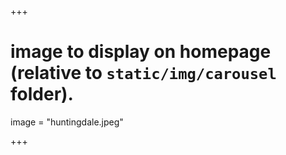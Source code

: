 +++

# image to display on homepage (relative to `static/img/carousel` folder).
image = "huntingdale.jpeg"

+++

